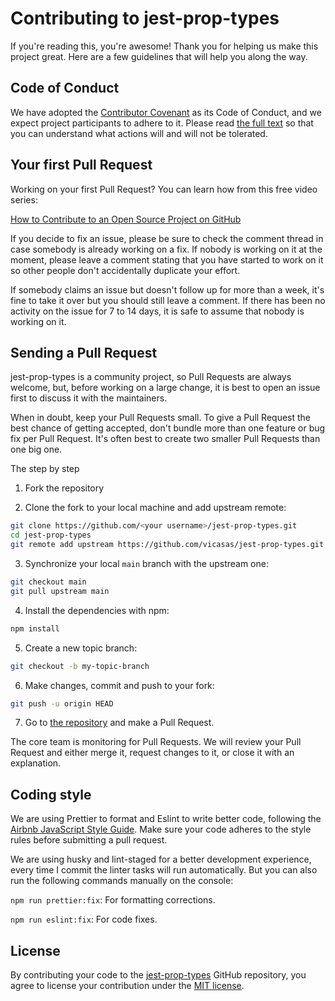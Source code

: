# Contributing to jest-prop-types

If you're reading this, you're awesome! Thank you for helping us make this project great. Here are a few guidelines that will help you along the way.

## Code of Conduct

We have adopted the [Contributor Covenant](https://www.contributor-covenant.org/) as its Code of Conduct, and we expect project participants to adhere to it.
Please read [the full text](/CODE_OF_CONDUCT.md) so that you can understand what actions will and will not be tolerated.

## Your first Pull Request

Working on your first Pull Request? You can learn how from this free video series:

[How to Contribute to an Open Source Project on GitHub](https://egghead.io/courses/how-to-contribute-to-an-open-source-project-on-github)

If you decide to fix an issue, please be sure to check the comment thread in case somebody is already working on a fix. If nobody is working on it at the moment, please leave a comment stating that you have started to work on it so other people don't accidentally duplicate your effort.

If somebody claims an issue but doesn't follow up for more than a week, it's fine to take it over but you should still leave a comment. If there has been no activity on the issue for 7 to 14 days, it is safe to assume that nobody is working on it.

## Sending a Pull Request

jest-prop-types is a community project, so Pull Requests are always welcome, but, before working on a large change, it is best to open an issue first to discuss it with the maintainers.

When in doubt, keep your Pull Requests small. To give a Pull Request the best chance of getting accepted, don't bundle more than one feature or bug fix per Pull Request. It's often best to create two smaller Pull Requests than one big one.

The step by step

1. Fork the repository

2. Clone the fork to your local machine and add upstream remote:

```sh
git clone https://github.com/<your username>/jest-prop-types.git
cd jest-prop-types
git remote add upstream https://github.com/vicasas/jest-prop-types.git
```

3. Synchronize your local `main` branch with the upstream one:

```sh
git checkout main
git pull upstream main
```

4. Install the dependencies with npm:

```sh
npm install
```

5. Create a new topic branch:

```sh
git checkout -b my-topic-branch
```

6. Make changes, commit and push to your fork:

```sh
git push -u origin HEAD
```

7. Go to [the repository](https://github.com/vicasas/jest-prop-types) and make a Pull Request.

The core team is monitoring for Pull Requests. We will review your Pull Request and either merge it, request changes to it, or close it with an explanation.

## Coding style

We are using Prettier to format and Eslint to write better code, following the [Airbnb JavaScript Style Guide](https://github.com/airbnb/javascript). Make sure your code adheres to the style rules before submitting a pull request.

We are using husky and lint-staged for a better development experience, every time I commit the linter tasks will run automatically. But you can also run the following commands manually on the console:

`npm run prettier:fix`: For formatting corrections.

`npm run eslint:fix`: For code fixes.

## License

By contributing your code to the [jest-prop-types](https://github.com/vicasas/jest-prop-types) GitHub repository, you agree to license your contribution under the [MIT license](/LICENSE).
